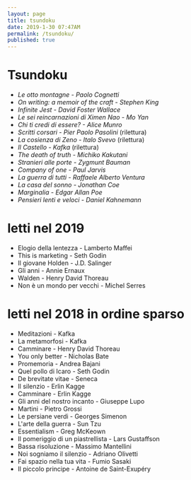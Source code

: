 ```yaml
---
layout: page
title: tsundoku
date: 2019-1-30 07:47AM
permalink: /tsundoku/
published: true
---
```


# Tsundoku

- *Le otto montagne - Paolo Cognetti*
- *On writing: a memoir of the craft - Stephen King*
- *Infinite Jest - David Foster Wallace*
- *Le sei reincarnazioni di Ximen Nao -  Mo Yan*
- *Chi ti credi di essere? - Alice Munro*
- *Scritti corsari -  Pier Paolo Pasolini* (rilettura)
- *La cosienza di Zeno  -  Italo Svevo* (rilettura)
- *Il Castello  - Kafka* (rilettura)
- *The death of truth - Michiko Kakutani*
- *Stranieri alle porte - Zygmunt Bauman*
- *Company of one - Paul Jarvis*
- *La guerra di tutti - Raffaele Alberto Ventura*
- *La casa del sonno - Jonathan Coe*
- *Marginalia - Edgar Allan Poe*
- *Pensieri lenti e veloci - Daniel Kahnemann*

# letti nel 2019

- Elogio della lentezza - Lamberto Maffei
- This is marketing - Seth Godin
- Il giovane Holden - J.D. Salinger
- Gli anni - Annie Ernaux
- Walden - Henry David Thoreau
- Non è un mondo per vecchi - Michel Serres

# letti nel 2018 in ordine sparso

- Meditazioni - Kafka
- La metamorfosi - Kafka
- Camminare - Henry David Thoreau
- You only better - Nicholas Bate
- Promemoria - Andrea Bajani
- Quel pollo di Icaro - Seth Godin
- De brevitate vitae -  Seneca
- Il silenzio - Erlin Kagge
- Camminare  - Erlin Kagge
- Gli anni del nostro incanto - Giuseppe Lupo
- Martini - Pietro Grossi
- Le persiane verdi - Georges Simenon
- L'arte della guerra - Sun Tzu
- Essentialism - Greg McKeown
- Il pomeriggio di un piastrellista - Lars Gustaffson
- Bassa risoluzione - Massimo Mantellini
- Noi sogniamo il silenzio - Adriano Olivetti
- Fai spazio nella tua vita - Fumio Sasaki
- Il piccolo principe - Antoine de Saint-Exupéry